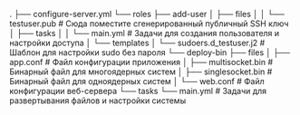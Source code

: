 .
├── configure-server.yml
└── roles
    ├── add-user
    │   ├── files
    │   │   └── testuser.pub       # Сюда поместите сгенерированный публичный SSH ключ
    │   ├── tasks
    │   │   └── main.yml           # Задачи для создания пользователя и настройки доступа
    │   └── templates
    │       └── sudoers.d_testuser.j2  # Шаблон для настройки sudo без пароля
    └── deploy-bin
        ├── files
        │   ├── app.conf          # Файл конфигурации приложения
        │   ├── multisocket.bin   # Бинарный файл для многоядерных систем
        │   ├── singlesocket.bin  # Бинарный файл для одноядерных систем
        │   └── web.conf          # Файл конфигурации веб-сервера
        └── tasks
            └── main.yml          # Задачи для развертывания файлов и настройки системы
